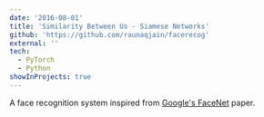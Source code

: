 ```yaml
---
date: '2016-08-01'
title: 'Similarity Between Us - Siamese Networks'
github: 'https://github.com/raunaqjain/facerecog'
external: ''
tech:
  - PyTorch
  - Python
showInProjects: true
---
```


A face recognition system inspired from [Google's FaceNet](https://arxiv.org/pdf/1503.03832.pdf) paper.
